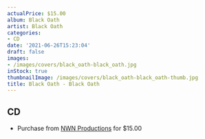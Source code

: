 ```yaml
---
actualPrice: $15.00
album: Black Oath
artist: Black Oath
categories:
- CD
date: '2021-06-26T15:23:04'
draft: false
images:
- /images/covers/black_oath-black_oath.jpg
inStock: true
thumbnailImage: /images/covers/black_oath-black_oath-thumb.jpg
title: Black Oath - Black Oath
---
```


## CD
* Purchase from [NWN Productions](http://shop.nwnprod.com/index.php?route=product/product&path=93&product_id=12734&sort=pd.name&order=ASC) for $15.00

